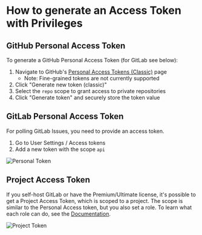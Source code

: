 # How to generate an Access Token with Privileges

## GitHub Personal Access Token

To generate a GitHub Personal Access Token (for GitLab see below):

1. Navigate to GitHub's [Personal Access Tokens (Classic)](https://github.com/settings/tokens) page
   - Note: Fine-grained tokens are not currently supported
2. Click "Generate new token (classic)"
3. Select the `repo` scope to grant access to private repositories
4. Click "Generate token" and securely store the token value


## GitLab Personal Access Token
For polling GitLab Issues, you need to provide an access token.   

1. Go to User Settings / Access tokens
2. Add a new token with the scope `api`

![Personal Token](https://github.com/user-attachments/assets/76fb204e-450a-4516-9d93-897ae2a32f6d)


## Project Access Token
If you self-host GitLab or have the Premium/Ultimate license, it's possible to get a Project Access Token, which is scoped to a project. 
The scope is similar to the Personal Access token, but you also set a role. To learn what each role can do, see the <a href="https://docs.gitlab.com/ee/user/permissions.html#project-planning">Documentation</a>.


![Project Token](https://github.com/user-attachments/assets/f008f114-3d3e-450d-9301-7825222f9812)

